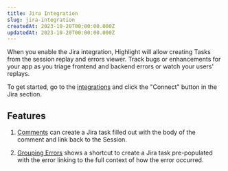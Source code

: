 ```yaml
---
title: Jira Integration
slug: jira-integration
createdAt: 2023-10-20T00:00:00.000Z
updatedAt: 2023-10-20T00:00:00.000Z
---
```


When you enable the Jira integration, Highlight will allow creating Tasks from the session replay and errors viewer. Track bugs or enhancements for your app as you triage frontend and backend errors or watch your users' replays.

To get started, go to the [integrations](https://app.highlight.io/integrations) and click the "Connect" button in the Jira section.

## Features

1.  [Comments](../6_product-features/3_general-features/comments.md) can create a Jira task filled out with the body of the comment and link back to the Session.

2.  [Grouping Errors](../6_product-features/2_error-monitoring/grouping-errors.md) shows a shortcut to create a Jira task pre-populated with the error linking to the full context of how the error occurred.
